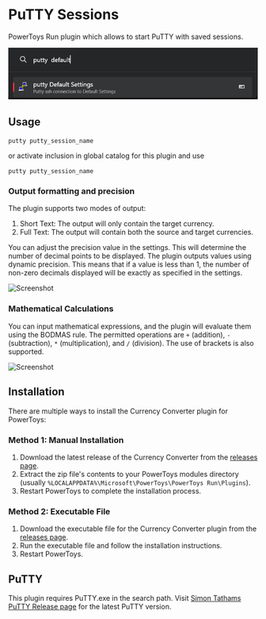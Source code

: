 # PuTTY Sessions

PowerToys Run plugin which allows to start PuTTY with saved sessions.

![Screenshot](screenshots/screenshot1.png)

## Usage

```
putty putty_session_name
```

or activate inclusion in global catalog for this plugin and use

```
putty putty_session_name
```


### Output formatting and precision

The plugin supports two modes of output:

1. Short Text: The output will only contain the target currency.
2. Full Text: The output will contain both the source and target currencies.

You can adjust the precision value in the settings. This will determine the number of decimal points to be displayed. The plugin outputs values using dynamic precision. This means that if a value is less than 1, the number of non-zero decimals displayed will be exactly as specified in the settings.

![Screenshot](screenshots/screenshot5.png)

### Mathematical Calculations

You can input mathematical expressions, and the plugin will evaluate them using the BODMAS rule. The permitted operations are `+` (addition), `-` (subtraction), `*` (multiplication), and `/` (division). The use of brackets is also supported.

![Screenshot](screenshots/screenshot6.png)

## Installation

There are multiple ways to install the Currency Converter plugin for PowerToys:

### Method 1: Manual Installation

1. Download the latest release of the Currency Converter from the [releases page](https://github.com/wech71/powertoys-run-putty-plugin/releases).
2. Extract the zip file's contents to your PowerToys modules directory (usually `%LOCALAPPDATA%\Microsoft\PowerToys\PowerToys Run\Plugins`).
3. Restart PowerToys to complete the installation process.

### Method 2: Executable File

1. Download the executable file for the Currency Converter plugin from the [releases page](https://github.com/wech71/powertoys-run-putty-plugin/releases).
2. Run the executable file and follow the installation instructions.
3. Restart PowerToys.

## PuTTY

This plugin requires PuTTY.exe in the search path. Visit [Simon Tathams PuTTY Release page](https://www.chiark.greenend.org.uk/~sgtatham/putty/latest.html) for the latest PuTTY version.